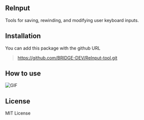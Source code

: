 ## ReInput

Tools for saving, rewinding, and modifying user keyboard inputs.

## Installation

You can add this package with the github URL

> https://github.com/BRIDGE-DEV/ReInput-tool.git

## How to use

![GIF](../ReInput-tool/GIF/CutSene.gif.gif)

## License

MIT License  